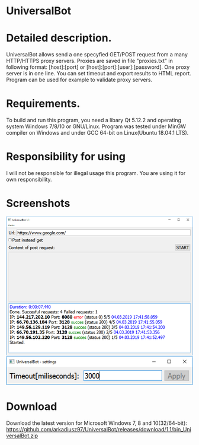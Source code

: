 # UniversalBot

# Detailed description.
UniversalBot allows send a one specyfied GET/POST request from a many HTTP/HTTPS proxy servers.
Proxies are saved in file "proxies.txt" in following format: [host]:[port] or [host]:[port]:[user]:[password]. One proxy server is in one line.
You can set timeout and export results to HTML report.
Program can be used for example to validate proxy servers.

# Requirements.
To build and run this program, you need a libary Qt 5.12.2 and operating system Windows 7/8/10 or GNU/Linux. Program was tested under MinGW compiler on Windows and under GCC 64-bit on Linux(Ubuntu 18.04.1 LTS).

# Responsibility for using
I will not be responsible for illegal usage this program. You are using it for own responsibility.

# Screenshots
![Window](https://github.com/arkadiusz97/UniversalBot/blob/master/screenshots/1.png)
![Settings](https://github.com/arkadiusz97/UniversalBot/blob/master/screenshots/2.png)

# Download
Download the latest version for Microsoft Windows 7, 8 and 10(32/64-bit): https://github.com/arkadiusz97/UniversalBot/releases/download/1.1/bin_UniversalBot.zip

